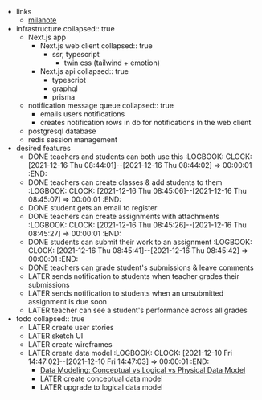 - links
	- [milanote](https://app.milanote.com/1MWRjm18rVBz14/lms)
- infrastructure
  collapsed:: true
	- Next.js app
		- Next.js web client
		  collapsed:: true
			- ssr, typescript
				- twin css (tailwind + emotion)
		- Next.js api
		  collapsed:: true
			- typescript
			- graphql
			- prisma
	- notification message queue
	  collapsed:: true
		- emails users notifications
		- creates notification rows in db for notifications in the web client
	- postgresql database
	- redis session management
- desired features
	- DONE teachers and students can both use this
	  :LOGBOOK:
	  CLOCK: [2021-12-16 Thu 08:44:01]--[2021-12-16 Thu 08:44:02] =>  00:00:01
	  :END:
	- DONE teachers can create classes & add students to them
	  :LOGBOOK:
	  CLOCK: [2021-12-16 Thu 08:45:06]--[2021-12-16 Thu 08:45:07] =>  00:00:01
	  :END:
	- DONE student gets an email to register
	- DONE teachers can create assignments with attachments
	  :LOGBOOK:
	  CLOCK: [2021-12-16 Thu 08:45:26]--[2021-12-16 Thu 08:45:27] =>  00:00:01
	  :END:
	- DONE students can submit their work to an assignment
	  :LOGBOOK:
	  CLOCK: [2021-12-16 Thu 08:45:41]--[2021-12-16 Thu 08:45:42] =>  00:00:01
	  :END:
	- DONE teachers can grade student's submissions & leave comments
	- LATER sends notification to students when teacher grades their submissions
	- LATER sends notification to students when an unsubmitted assignment is due soon
	- LATER teacher can see a student's performance across all grades
- todo
  collapsed:: true
	- LATER create user stories
	- LATER sketch UI
	- LATER create wireframes
	- LATER create data model
	  :LOGBOOK:
	  CLOCK: [2021-12-10 Fri 14:47:02]--[2021-12-10 Fri 14:47:03] =>  00:00:01
	  :END:
		- [Data Modeling: Conceptual vs Logical vs Physical Data Model](https://online.visual-paradigm.com/knowledge/visual-modeling/conceptual-vs-logical-vs-physical-data-model/)
		- LATER create conceptual data model
		- LATER upgrade to logical data model